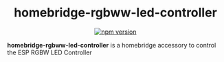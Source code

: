 <span align="center">

# homebridge-rgbww-led-controller

<a href="https://www.npmjs.com/package/homebridge-rgbww-led-controller"><img title="npm version" src="https://badgen.net/npm/v/homebridge-rgbww-led-controller" ></a>

</span>

**homebridge-rgbww-led-controller** is a homebridge accessory to control the ESP RGBW LED Controller
